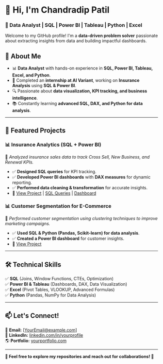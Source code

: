 # 👋 Hi, I'm Chandradip Patil  
### 🚀 Data Analyst | SQL | Power BI | Tableau | Python | Excel  

Welcome to my GitHub profile! I'm a **data-driven problem solver** passionate about extracting insights from data and building impactful dashboards.  

## 🔹 About Me  
- 📊 **Data Analyst** with hands-on experience in **SQL, Power BI, Tableau, Excel, and Python**.  
- 🏢 Completed an **internship at AI Variant**, working on **Insurance Analysis** using **SQL & Power BI**.  
- 🔍 Passionate about **data visualization, KPI tracking, and business intelligence**.  
- 📚 Constantly learning **advanced SQL, DAX, and Python for data analysis**.  

---

## 📌 Featured Projects  

### 📊 **Insurance Analytics (SQL + Power BI)**  
📌 *Analyzed insurance sales data to track Cross Sell, New Business, and Renewal KPIs.*  
- ✅ **Designed SQL queries** for KPI tracking.  
- ✅ **Developed Power BI dashboards** with **DAX measures** for dynamic reporting.  
- ✅ **Performed data cleaning & transformation** for accurate insights.  
- 🚀 [View Project](#) | [SQL Queries](#) | [Dashboard](#)  

### 📊 **Customer Segmentation for E-Commerce**  
📌 *Performed customer segmentation using clustering techniques to improve marketing campaigns.*  
- ✅ **Used SQL & Python (Pandas, Scikit-learn) for data analysis**.  
- ✅ **Created a Power BI dashboard** for customer insights.  
- 🚀 [View Project](#)  

---

## 🛠️ Technical Skills  
✅ **SQL** (Joins, Window Functions, CTEs, Optimization)  
✅ **Power BI & Tableau** (Dashboards, DAX, Data Visualization)  
✅ **Excel** (Pivot Tables, VLOOKUP, Advanced Formulas)  
✅ **Python** (Pandas, NumPy for Data Analysis)  

---

## 📫 Let's Connect!  
📩 **Email:** [YourEmail@example.com]  
🔗 **LinkedIn:** [linkedin.com/in/yourprofile](#)  
🌎 **Portfolio:** [yourportfolio.com](#)  

---

**📌 Feel free to explore my repositories and reach out for collaborations! 🚀**  
